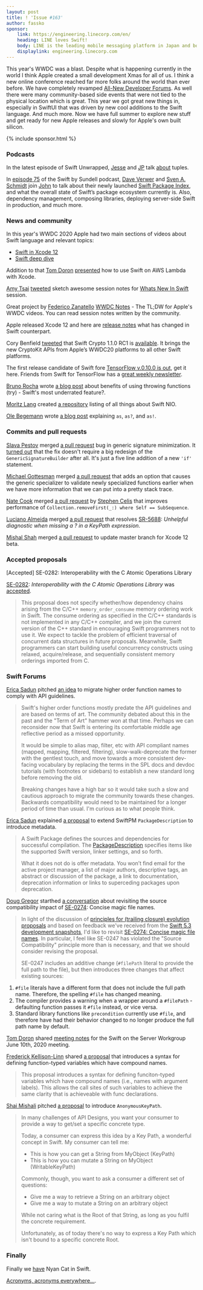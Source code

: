 ```yaml
---
layout: post
title: ! 'Issue #163'
author: fassko
sponsor:
    link: https://engineering.linecorp.com/en/
    heading: LINE loves Swift!
    body: LINE is the leading mobile messaging platform in Japan and boasts one of the largest Swift codebases in Asia. In addition to supporting Swift versions from day 1, we strongly value semantics, protocols, and strongly typed systems. Many of our members are also active in the OSS community and support both local and global meetups and peer labs. Come join us and see what Swift can do in the real world.
    displaylink: engineering.linecorp.com
---
```


This year's WWDC was a blast. Despite what is happening currently in the world I think Apple created a small development Xmas for all of us. I think a new online conference reached far more folks around the world than ever before. We have completely revamped [All-New Developer Forums](https://developer.apple.com/forums/). As well there were many community-based side events that were not tied to the physical location which is great.
This year we got great new things in, especially in SwiftUI that was driven by new cool additions to the Swift language. And much more.
Now we have full summer to explore new stuff and get ready for new Apple releases and slowly for Apple's own built silicon.

<!--excerpt-->

{% include sponsor.html %}

### Podcasts

In the latest episode of Swift Unwrapped, [Jesse](https://twitter.com/jesse_squires) and [JP](https://twitter.com/simjp) talk [about](https://spec.fm/podcasts/swift-unwrapped/fxMk4ipF) tuples.

In [episode 75](https://www.swiftbysundell.com/podcast/75/) of the Swift by Sundell podcast, [Dave Verwer](https://twitter.com/daveverwer) and [Sven A. Schmidt](https://twitter.com/_sa_s) join [John](https://twitter.com/johnsundell) to talk about their newly launched [Swift Package Index](https://swiftpackageindex.com/), and what the overall state of Swift’s package ecosystem currently is. Also, dependency management, composing libraries, deploying server-side Swift in production, and much more.

### News and community

In this year's WWDC 2020 Apple had two main sections of videos about Swift language and relevant topics:

* [Swift in Xcode 12](https://developer.apple.com/news/?id=4nh602ih)
* [Swift deep dive](https://developer.apple.com/news/?id=tjv7v7k1)

Addition to that [Tom Doron](https://twitter.com/tomerdoron) [presented](https://t.co/EjxMrRoGLj?amp=1) how to use Swift on AWS Lambda with Xcode.

[Amy Tsai](https://twitter.com/mousiechika) [tweeted](https://twitter.com/mousiechika/status/1275547535206166531) sketch awesome session notes for [Whats New In Swift](https://developer.apple.com/videos/play/wwdc2020/10170/) session.

Great project by [Federico Zanatello](https://twitter.com/zntfdr) [WWDC Notes](https://www.wwdcnotes.com/) - The TL;DW for Apple's WWDC videos. You can read session notes written by the community.

Apple released Xcode 12 and here are [release notes](https://developer.apple.com/documentation/xcode-release-notes/xcode-12-beta-release-notes#Swift) what has changed in Swift counterpart.

Cory Benfield [tweeted](https://twitter.com/Lukasaoz/status/1275167892510826502) that Swift Crypto 1.1.0 RC1 is [available](https://github.com/apple/swift-crypto/releases/tag/1.1.0-rc.1). It brings the new CryptoKit APIs from Apple’s WWDC20 platforms to all other Swift platforms.

The first release candidate of Swift fore [TensorFlow v.0.10.0 is out](https://github.com/tensorflow/swift/blob/master/Installation.md#release-candidates), get it here. Friends from Swift for TensorFlow has a [great weekly newsletter](https://www.s4tfnews.com/).

[Bruno Rocha](https://twitter.com/rockthebruno) wrote [a blog post](https://swiftrocks.com/benefits-of-throwing-functions-try-swift-underrated-feature) about benefits of using throwing functions (try) - Swift's most underrated feature?.

[Moritz Lang](https://twitter.com/slashmodev) created [a repository](https://github.com/slashmo/awesome-swift-nio) listing of all things about Swift NIO.

[Ole Begemann](https://twitter.com/olebegemann) wrote [a blog post](https://oleb.net/2020/as/) explaining `as`, `as?`, and `as!`.

### Commits and pull requests

[Slava Pestov](https://twitter.com/slava_pestov) merged [a pull request](https://github.com/apple/swift/pull/32488) bug in generic signature minimization. It [turned out](https://twitter.com/slava_pestov/status/1274914547728515072) that the fix doesn't require a big redesign of the `GenericSignatureBuilder` after all. It's just a five line addition of a new `'if'` statement.

[Michael Gottesman](https://github.com/gottesmm) merged [a pull request](https://github.com/apple/swift/pull/32627) that adds an option that causes the generic specializer to validate newly specialized functions earlier when we have more information that we can put into a pretty stack trace.

[Nate Cook](https://twitter.com/nnnnnnnn) merged [a pull request](https://github.com/apple/swift/pull/32451) by [Stephen Celis](https://twitter.com/stephencelis/) that improves performance of `Collection.removeFirst(_:) where Self == SubSequence`.

[Luciano Almeida](https://github.com/LucianoPAlmeida) merged [a pull request](https://github.com/apple/swift/pull/32376) that resolves [SR-5688](https://bugs.swift.org/browse/SR-5688): *Unhelpful diagnostic when missing a ? in a KeyPath expression*.

[Mishal Shah](https://github.com/shahmishal) merged [a pull request](https://github.com/apple/swift/pull/32502) to update master branch for Xcode 12 beta.

### Accepted proposals

[Accepted] SE-0282: Interoperability with the C Atomic Operations Library

[SE-0282](https://forums.swift.org/t/se-0282-review-2-interoperability-with-the-c-atomic-operations-library/37360/12): *Interoperability with the C Atomic Operations Library* was [accepted](https://forums.swift.org/t/accepted-se-0282-interoperability-with-the-c-atomic-operations-library/38050).

> This proposal does not specify whether/how dependency chains arising from the C/C++ `memory_order_consume` memory ordering work in Swift. The consume ordering as specified in the C/C++ standards is not implemented in any C/C++ compiler, and we join the current version of the C++ standard in encouraging Swift programmers not to use it. We expect to tackle the problem of efficient traversal of concurrent data structures in future proposals. Meanwhile, Swift programmers can start building useful concurrency constructs using relaxed, acquire/release, and sequentially consistent memory orderings imported from C.

### Swift Forums

[Erica Sadun](https://twitter.com/ericasadun) pitched [an idea](https://forums.swift.org/t/returning-to-an-old-hobbyhorse-migrating-higher-order-function-names-to-comply-with-api-guidelines/37728) to migrate higher order function names to comply with API guidelines.

> Swift's higher order functions mostly predate the API guidelines and are based on terms of art. The community debated about this in the past and the "Term of Art" hammer won at that time. Perhaps we can reconsider now that Swift is entering its comfortable middle age reflective period as a missed opportunity.
>
> It would be simple to alias map, filter, etc with API compliant names (mapped, mapping, filtered, filtering), slow-walk-deprecate the former with the gentlest touch, and move towards a more consistent dev-facing vocabulary by replacing the terms in the SPL docs and devdoc tutorials (with footnotes or sidebars) to establish a new standard long before removing the old.
>
> Breaking changes have a high bar so it would take such a slow and cautious approach to migrate the community towards these changes. Backwards compatibility would need to be maintained for a longer period of time than usual. I'm curious as to what people think.

[Erica Sadun](https://twitter.com/ericasadun) explained [a proposal](https://forums.swift.org/t/extend-swiftpm-packagedescription-to-introduce-metadata/37722) to extend SwiftPM `PackageDescription` to introduce metadata.

> A Swift Package defines the sources and dependencies for successful compilation. The [PackageDescription](https://docs.swift.org/package-manager/) specifies items like the supported Swift version, linker settings, and so forth.
> 
> What it does not do is offer metadata. You won’t find email for the active project manager, a list of major authors, descriptive tags, an abstract or discussion of the package, a link to documentation, deprecation information or links to superceding packages upon deprecation.

[Doug Gregor](https://twitter.com/dgregor79) starthed [a conversation](https://forums.swift.org/t/revisiting-the-source-compatibility-impact-of-se-0274-concise-magic-file-names/37720) about revisiting the source compatibility impact of [SE-0274](https://github.com/apple/swift-evolution/blob/master/proposals/0274-magic-file.md): Concise magic file names.

> In light of the discussion of [principles for (trailing closure) evolution proposals](https://forums.swift.org/t/principles-for-trailing-closure-evolution-proposals/37265) and based on feedback we've received from the [Swift 5.3 development snapshots](https://swift.org/download/#snapshots), I'd like to revisit [SE-0274: Concise magic file names](https://github.com/apple/swift-evolution/blob/master/proposals/0274-magic-file.md). In particular, I feel like SE-0247 has violated the "Source Compatibility" principle more than is necessary, and that we should consider revising the proposal.
> 
> SE-0247 includes an additive change (`#filePath` literal to provide the full path to the file), but then introduces three changes that affect existing sources:
> 
1. `#file` literals have a different form that does not include the full path name. Therefore, the spelling `#file` has changed meaning.
2. The compiler provides a warning when a wrapper around a `#filePath` -defaulting function passes it `#file` instead, or vice versa.
3. Standard library functions like `precondition` currently use `#file`, and therefore have had their behavior changed to no longer produce the full path name by default.

[Tom Doron](https://forums.swift.org/u/tomerd) shared [meeting notes](https://forums.swift.org/t/june-10th-2020/37863) for the Swift on the Server Workgroup June 10th, 2020 meeting.

[Frederick Kellison-Linn](https://twitter.com/jumhyn) shared [a proposal](https://forums.swift.org/t/compound-variable-names/37963) that introduces a syntax for defining function-typed variables which have compound names.

> This proposal introduces a syntax for defining funciton-typed variables which have compound names (i.e., names with argument labels). This allows the call sites of such variables to achieve the same clarity that is achieveable with func declarations.

[Shai Mishali](https://twitter.com/freak4pc) pitched [a proposal](https://forums.swift.org/t/introduce-anonymouskeypath/38080) to introduce `AnonymousKeyPath`.

> In many challenges of API Designs, you want your consumer to provide a way to get/set a specific concrete type.
> 
> Today, a consumer can express this idea by a Key Path, a wonderful concept in Swift. My consumer can tell me:
> 
> * This is how you can get a String from MyObject (KeyPath)
> * This is how you can mutate a String on MyObject (WritableKeyPath)
> 
> Commonly, though, you want to ask a consumer a different set of questions:
> 
> * Give me a way to retrieve a String on an arbitrary object
> * Give me a way to mutate a String on an arbitrary object
> 
> While not caring what is the Root of that String, as long as you fulfil the concrete requirement.
> 
> Unfortunately, as of today there's no way to express a Key Path which isn't bound to a specific concrete Root.

### Finally

Finally we [have](https://twitter.com/Valzevul/status/1275164878056103936) Nyan Cat in Swift.

[Acronyms, acronyms everywhere...](https://twitter.com/jckarter/status/1275423569552400384
).

